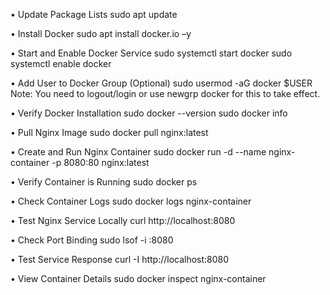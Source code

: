 •	Update Package Lists
sudo apt update

•	Install Docker
sudo apt install docker.io –y

•	Start and Enable Docker Service
sudo systemctl start docker
sudo systemctl enable docker

•	Add User to Docker Group (Optional)
sudo usermod -aG docker $USER
Note: You need to logout/login or use newgrp docker for this to take effect.

•	Verify Docker Installation
sudo docker --version
sudo docker info


•	Pull Nginx Image
sudo docker pull nginx:latest


•	Create and Run Nginx Container
sudo docker run -d --name nginx-container -p 8080:80 nginx:latest


•	Verify Container is Running
sudo docker ps


•	Check Container Logs
sudo docker logs nginx-container

 
•	Test Nginx Service Locally
curl http://localhost:8080

 
•	Check Port Binding
sudo lsof -i :8080


•	Test Service Response
curl -I http://localhost:8080

•	View Container Details
sudo docker inspect nginx-container